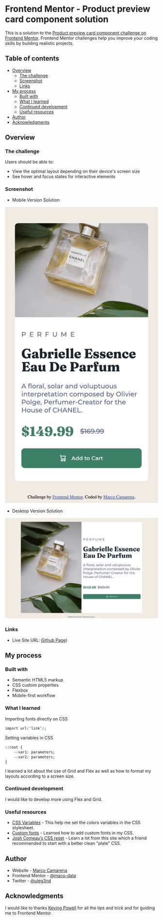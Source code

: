 # Frontend Mentor - Product preview card component solution

This is a solution to the [Product preview card component challenge on Frontend Mentor](https://www.frontendmentor.io/challenges/product-preview-card-component-GO7UmttRfa). Frontend Mentor challenges help you improve your coding skills by building realistic projects.

## Table of contents

-   [Overview](#overview)
    -   [The challenge](#the-challenge)
    -   [Screenshot](#screenshot)
    -   [Links](#links)
-   [My process](#my-process)
    -   [Built with](#built-with)
    -   [What I learned](#what-i-learned)
    -   [Continued development](#continued-development)
    -   [Useful resources](#useful-resources)
-   [Author](#author)
-   [Acknowledgments](#acknowledgments)

## Overview

### The challenge

Users should be able to:

-   View the optimal layout depending on their device's screen size
-   See hover and focus states for interactive elements

### Screenshot

-   Mobile Version Solution

![Mobile Solution](solutions/mobile_solution.png)

-   Desktop Version Solution

![Mobile Solution](solutions/desktop_solution.png)

### Links

-   Live Site URL: [Github Page](https://maco-data.github.io/frontEndMentor_ch01/))

## My process

### Built with

-   Semantic HTML5 markup
-   CSS custom properties
-   Flexbox
-   Mobile-first workflow

### What I learned

Importing fonts directly on CSS

```css
import url('link');
```

Setting variables in CSS

```ccs
::root {
    --var1: parameters;
    --var2: parameters;
}
```

I learned a lot about the use of Grid and Flex as well as how to format my layouts according to a screen size.

### Continued development

I would like to develop more using Flex and Grid.

### Useful resources

-   [CSS Variables](https://www.w3schools.com/css/css3_variables.asp) - This help me set the colors variables in the CSS stylesheet.
-   [Custom fonts](https://www.pagecloud.com/blog/how-to-add-custom-fonts-to-any-website) - Learned how to add custom fonts in my CSS.
-   [Josh Comeau’s CSS reset](https://www.joshwcomeau.com/css/custom-css-reset/) - Learn a lot from this site which a friend recommended to start with a better clean "plate" CSS.

## Author

-   Website - [Marco Camarena](https://www.marcocamarena.dev)
-   Frontend Mentor - [@maco-data](https://www.frontendmentor.io/profile/maco-data)
-   Twitter - [@uleg3nd](https://www.twitter.com//uleg3nd)

## Acknowledgments

I would like to thanks [Keving Powell](https://www.youtube.com/@KevinPowell) for all the tips and trick and for guiding me to Frontend Mentor.
